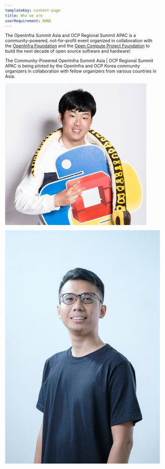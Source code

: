 ```yaml
---
templateKey: content-page
title: Who we are
userRequirement: NONE
---
```

The OpenInfra Summit Asia and OCP Regional Summit APAC is a community-powered, not-for-profit event organized in collaboration with the [OpenInfra Foundation](https://openinfra.dev/) and the [Open Compute Project Foundation](https://www.opencompute.org/) to build the next decade of open source software and hardware! 

The Community-Powered OpenInfra Summit Asia | OCP Regional Summit APAC is being piloted by the OpenInfra and OCP Korea community organizers in collaboration with fellow organizers from various countries in Asia.

<Grid>
  </SpeakerCard>
  <SpeakerCard name="Seongsoo Cho" role="OpenInfra Korea">
  </SpeakerCard>

![Seongsoo Cho](seongsoo_cho.jpeg)

  </SpeakerCard>
  <SpeakerCard name="Aryulianto Saputro" role="OpenInfra Indonesia">
  </SpeakerCard>

![Aryulianto Saputro](saputro-aryulianto.jpeg)

</Grid>